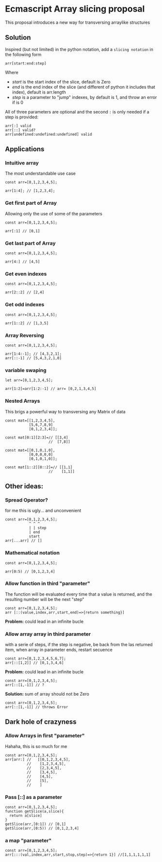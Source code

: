 # Ecmascript Array slicing proposal
This proposal introduces a new way for transversing arraylike structures

## Solution
Inspired (but not limited) in the python notation, add a `slicing notation`
in the following form
```
arr[start:end:step]
```
Where 
 - *start* is the start index of the slice, default is Zero
 - *end* is the end index of the slice (and different of python it includes that index), default is arr.length
 - *step* is a parameter to "jump" indexes, by default is 1, and throw an error if is 0

All of three parameters are optional and the second `:` is only needed if a step is provided:

```
arr[:] valid
arr[::] valid?
arr[undefined:undefined:undefined] valid
```

## Applications

### Intuitive array 
The most understandable use case
```
const arr=[0,1,2,3,4,5];

arr[1:4]; // [1,2,3,4];
```

### Get first part of Array
Allowing only the use of some of the parameters
```
const arr=[0,1,2,3,4,5];

arr[:1] // [0,1]
```
### Get last part of Array
```
const arr=[0,1,2,3,4,5];

arr[4:] // [4,5]
```

### Get even indexes
```
const arr=[0,1,2,3,4,5];

arr[2::2] // [2,4]
```

### Get odd indexes
```
const arr=[0,1,2,3,4,5];

arr[1::2] // [1,3,5]
```

### Array Reversing
```
const arr=[0,1,2,3,4,5];

arr[1:4:-1]; // [4,3,2,1];
arr[::-1] // [5,4,3,2,1,0]
```

### variable swaping

```
let arr=[0,1,2,3,4,5];

arr[1:2]=arr[1:2:-1] // arr= [0,2,1,3,4,5]
```

### Nested Arrays
This brigs a powerful way to transversing any Matrix of data

```
const mat=[[1,2,3,4,5],
           [5,6,7,8,9]
           [0,1,2,3,4]];

const mat[0:1][2:3]=// [[3,4]
                    //  [7,8]]
```

```
const mat=[[0,1,0,1,0],
           [0,0,0,0,0]
           [0,1,0,1,0]];

const mat[1::2][0::2]=// [[1,1]
                    //    [1,1]]
```
## Other ideas:

### Spread Operator?
for me this is ugly... and unconvenient
```
const arr=[0,1,2,3,4,5];
           ^ ^ ^
           | | step
           | end
           start
arr[...arr] // []
```
### Mathematical notation
```
const arr=[0,1,2,3,4,5];

arr[0:5) // [0,1,2,3,4]
```
### Allow function in third "parameter"
The function will be evaluated every time that a value is returned, and the resulting number will be the next "step"
```
const arr=[0,1,2,3,4,5];
arr [::(value,index,arr,start,end)=>{return something}]
```
**Problem:** could lead in an infinite bucle

### Allow array array in third parameter
with a serie of steps, if the step is negative, be back from the las returned item, when array in parameter ends, restart secuence

```
const arr=[0,1,2,3,4,5,6,7];
arr[::[1,2]] // [0,1,3,4,6]
```
**Problem:** could lead in an infinite bucle

```
const arr=[0,1,2,3,4,5];
arr[::[1,-1]] // ?
```
**Solution:** sum of array should not be Zero

```
const arr=[0,1,2,3,4,5];
arr[::[1,-1]] // throws Error
```
## Dark hole of crazyness
### Allow Arrays in first "parameter"
Hahaha, this is so much for me

```
const arr=[0,1,2,3,4,5];
arr[arr:] //   [[0,1,2,3,4,5],
          //    [1,2,3,4,5],
          //    [2,3,4,5],
          //    [3,4,5],
          //    [4,5],
          //    [5],
          //    ]
```
### Pass [::] as a parameter


```
const arr=[0,1,2,3,4,5];
function getSlice(a,slice){
  return a[slice]
}
getSlice(arr,[0:1]) // [0,1]
getSlice(arr,[0:5)) // [0,1,2,3,4]
```
### a map "parameter"
```
const arr=[0,1,2,3,4,5];
arr[:::(val,index,arr,start,stop,step)=>{return 1}] //[1,1,1,1,1,1]
```
